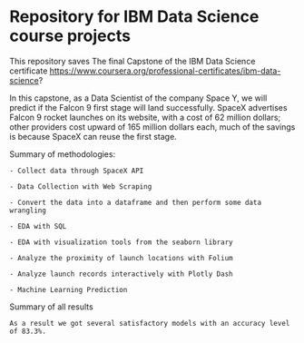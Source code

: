 # Repository for IBM Data Science course projects

This repository saves The final Capstone of the IBM Data Science certificate https://www.coursera.org/professional-certificates/ibm-data-science?

In this capstone, as a Data Scientist of the company Space Y, we will predict if the Falcon 9 first stage will land successfully. SpaceX advertises Falcon 9 rocket launches on its website, with a cost of 62 million dollars; other providers cost upward of 165 million dollars each, much of the savings is because SpaceX can reuse the first stage.

Summary of methodologies:

 	- Collect data through SpaceX API
	
	- Data Collection with Web Scraping
	
	- Convert the data into a dataframe and then perform some data wrangling
	
	- EDA with SQL
	
	- EDA with visualization tools from the seaborn library
	
	- Analyze the proximity of launch locations with Folium
	
	- Analyze launch records interactively with Plotly Dash 
	
	- Machine Learning Prediction
  
Summary of all results

	As a result we got several satisfactory models with an accuracy level of 83.3%.
